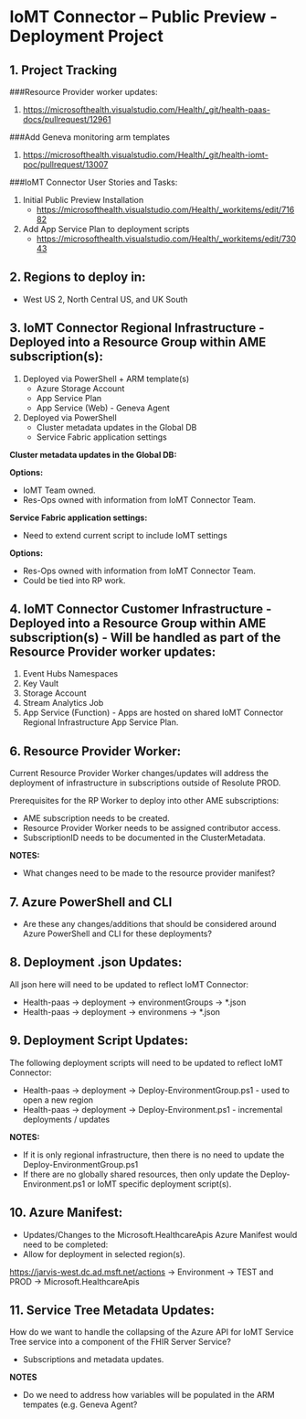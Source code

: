 # IoMT Connector – Public Preview - Deployment Project

## 1. Project Tracking

###Resource Provider worker updates:
 1. https://microsofthealth.visualstudio.com/Health/_git/health-paas-docs/pullrequest/12961

 ###Add Geneva monitoring arm templates
 1. https://microsofthealth.visualstudio.com/Health/_git/health-iomt-poc/pullrequest/13007

###IoMT Connector User Stories and Tasks:
 1. Initial Public Preview Installation
    - https://microsofthealth.visualstudio.com/Health/_workitems/edit/71682
 2. Add App Service Plan to deployment scripts
    - https://microsofthealth.visualstudio.com/Health/_workitems/edit/73043

## 2. Regions to deploy in:
 - West US 2, North Central US, and UK South 

## 3. IoMT Connector Regional Infrastructure - Deployed into a Resource Group within AME subscription(s):
1. Deployed via PowerShell + ARM template(s)
    - Azure Storage Account
    - App Service Plan
    - App Service (Web) - Geneva Agent
2.	Deployed via PowerShell
     - Cluster metadata updates in the Global DB
     - Service Fabric application settings

**Cluster metadata updates in the Global DB:**

**Options:**
 - IoMT Team owned. 
 - Res-Ops owned with information from IoMT Connector Team.

**Service Fabric application settings:**
 - Need to extend current script to include IoMT settings

**Options:**
 - Res-Ops owned with information from IoMT Connector Team.
 - Could be tied into RP work.

## 4. IoMT Connector Customer Infrastructure - Deployed into a Resource Group within AME subscription(s) - Will be handled as part of the Resource Provider worker updates:
1. Event Hubs Namespaces
2. Key Vault
3. Storage Account
4. Stream Analytics Job
5. App Service (Function) - Apps are hosted on shared IoMT Connector Regional Infrastructure App Service Plan.

## 6.	Resource Provider Worker:
Current Resource Provider Worker changes/updates will address the deployment of infrastructure in subscriptions outside of Resolute PROD.

Prerequisites for the RP Worker to deploy into other AME subscriptions:
 - AME subscription needs to be created.
 - Resource Provider Worker needs to be assigned contributor access.
 - SubscriptionID needs to be documented in the ClusterMetadata.

**NOTES:**
 - What changes need to be made to the resource provider manifest?

## 7. Azure PowerShell and CLI
  - Are these any changes/additions that should be considered around Azure PowerShell and CLI for these deployments? 

## 8.	Deployment .json Updates:
All json here will need to be updated to reflect IoMT Connector:
 - Health-paas -> deployment -> environmentGroups -> *.json
 - Health-paas -> deployment -> environmens -> *.json

## 9. Deployment Script Updates:
The following deployment scripts will need to be updated to reflect IoMT Connector:
 - Health-paas -> deployment -> Deploy-EnvironmentGroup.ps1 - used to open a new region
 - Health-paas -> deployment -> Deploy-Environment.ps1 - incremental deployments / updates

**NOTES:** 
 - If it is only regional infrastructure, then there is no need to update the Deploy-EnvironmentGroup.ps1
 - If there are no globally shared resources, then only update the Deploy-Environment.ps1 or IoMT specific deployment script(s).

## 10. Azure Manifest:
 - Updates/Changes to the Microsoft.HealthcareApis Azure Manifest would need to be completed:
 - Allow for deployment in selected region(s).

 https://jarvis-west.dc.ad.msft.net/actions -> Environment -> TEST and PROD -> Microsoft.HealthcareApis

 ## 11. Service Tree Metadata Updates:
 How do we want to handle the collapsing of the Azure API for IoMT Service Tree service into a component of the FHIR Server Service?
   - Subscriptions and metadata updates.

**NOTES**
 - Do we need to address how variables will be populated in the ARM tempates (e.g. Geneva Agent?